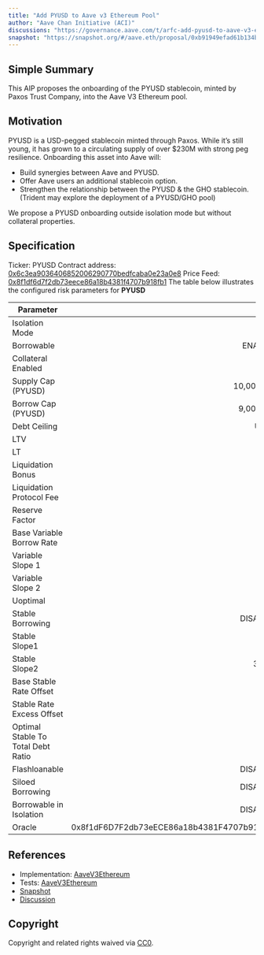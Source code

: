 ```yaml
---
title: "Add PYUSD to Aave v3 Ethereum Pool"
author: "Aave Chan Initiative (ACI)"
discussions: "https://governance.aave.com/t/arfc-add-pyusd-to-aave-v3-ethereum-market/16218"
snapshot: "https://snapshot.org/#/aave.eth/proposal/0xb91949efad61b134b913d93b00f73ca8a122259e6d1458cf793f22a0eebfd5d5"
---
```


## Simple Summary

This AIP proposes the onboarding of the PYUSD stablecoin, minted by Paxos Trust Company, into the Aave V3 Ethereum pool.

## Motivation

PYUSD is a USD-pegged stablecoin minted through Paxos. While it’s still young, it has grown to a circulating supply of over $230M with strong peg resilience. Onboarding this asset into Aave will:

- Build synergies between Aave and PYUSD.
- Offer Aave users an additional stablecoin option.
- Strengthen the relationship between the PYUSD & the GHO stablecoin. (Trident may explore the deployment of a PYUSD/GHO pool)

We propose a PYUSD onboarding outside isolation mode but without collateral properties.

## Specification

Ticker: PYUSD
Contract address: [0x6c3ea9036406852006290770bedfcaba0e23a0e8](https://etherscan.io/token/0x6c3ea9036406852006290770bedfcaba0e23a0e8)
Price Feed: [0x8f1df6d7f2db73eece86a18b4381f4707b918fb1](https://etherscan.io/address/0x8f1df6d7f2db73eece86a18b4381f4707b918fb1)
The table below illustrates the configured risk parameters for **PYUSD**

| Parameter                          |                                      Value |
| ---------------------------------- | -----------------------------------------: |
| Isolation Mode                     |                                       true |
| Borrowable                         |                                    ENABLED |
| Collateral Enabled                 |                                       true |
| Supply Cap (PYUSD)                 |                                 10,000,000 |
| Borrow Cap (PYUSD)                 |                                  9,000,000 |
| Debt Ceiling                       |                                      USD 0 |
| LTV                                |                                        0 % |
| LT                                 |                                        0 % |
| Liquidation Bonus                  |                                        0 % |
| Liquidation Protocol Fee           |                                       10 % |
| Reserve Factor                     |                                       20 % |
| Base Variable Borrow Rate          |                                        0 % |
| Variable Slope 1                   |                                        6 % |
| Variable Slope 2                   |                                       80 % |
| Uoptimal                           |                                       80 % |
| Stable Borrowing                   |                                   DISABLED |
| Stable Slope1                      |                                       13 % |
| Stable Slope2                      |                                      300 % |
| Base Stable Rate Offset            |                                        3 % |
| Stable Rate Excess Offset          |                                        8 % |
| Optimal Stable To Total Debt Ratio |                                       20 % |
| Flashloanable                      |                                   DISABLED |
| Siloed Borrowing                   |                                   DISABLED |
| Borrowable in Isolation            |                                   DISABLED |
| Oracle                             | 0x8f1dF6D7F2db73eECE86a18b4381F4707b918FB1 |

## References

- Implementation: [AaveV3Ethereum](https://github.com/bgd-labs/aave-proposals-v3/blob/main/src/20240131_AaveV3Ethereum_AddPYUSDToAaveV3EthereumPool/AaveV3Ethereum_AddPYUSDToAaveV3EthereumPool_20240131.sol)
- Tests: [AaveV3Ethereum](https://github.com/bgd-labs/aave-proposals-v3/blob/main/src/20240131_AaveV3Ethereum_AddPYUSDToAaveV3EthereumPool/AaveV3Ethereum_AddPYUSDToAaveV3EthereumPool_20240131.t.sol)
- [Snapshot](https://snapshot.org/#/aave.eth/proposal/0xb91949efad61b134b913d93b00f73ca8a122259e6d1458cf793f22a0eebfd5d5)
- [Discussion](https://governance.aave.com/t/arfc-add-pyusd-to-aave-v3-ethereum-market/16218)

## Copyright

Copyright and related rights waived via [CC0](https://creativecommons.org/publicdomain/zero/1.0/).
